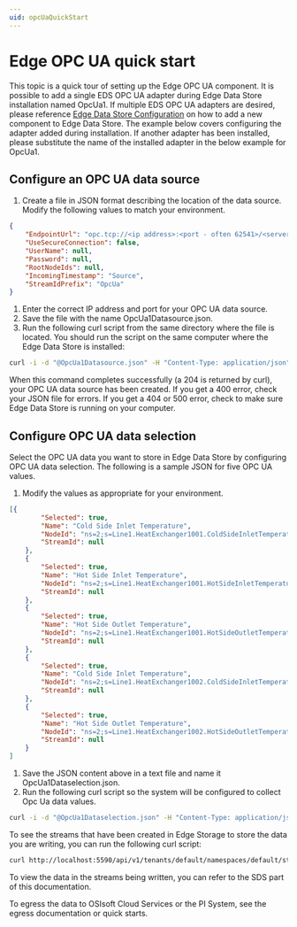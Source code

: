 ```yaml
---
uid: opcUaQuickStart
---
```


# Edge OPC UA quick start

This topic is a quick tour of setting up the Edge OPC UA component. It is possible to add a single EDS OPC UA adapter during Edge Data Store installation named OpcUa1. If multiple EDS OPC UA adapters are desired, please reference [Edge Data Store Configuration](xref:EdgeDataStoreConfiguration) on how to add a new component to Edge Data Store. The example below covers configuring the adapter added during installation. If another adapter has been installed, please substitute the name of the installed adapter in the below example for OpcUa1.

## Configure an OPC UA data source

1. Create a file in JSON format describing the location of the data source. Modify the following values to match your environment.

```json
{
    "EndpointUrl": "opc.tcp://<ip address>:<port - often 62541>/<server path>",
    "UseSecureConnection": false,
    "UserName": null,
    "Password": null,
    "RootNodeIds": null,
    "IncomingTimestamp": "Source",
    "StreamIdPrefix": "OpcUa"
}
```

1. Enter the correct IP address and port for your OPC UA data source.
1. Save the file with the name OpcUa1Datasource.json.
1. Run the following curl script from the same directory where the file is located. You should run the script on the same computer where the Edge Data Store is installed:

```bash
curl -i -d "@OpcUa1Datasource.json" -H "Content-Type: application/json" -X PUT http://localhost:5590/api/v1/configuration/OpcUa1/Datasource
```

When this command completes successfully (a 204 is returned by curl), your OPC UA data source has been created. If you get a 400 error, check your JSON file for errors. If you get a 404 or 500 error, check to make sure Edge Data Store is running on your computer.

## Configure OPC UA data selection

Select the OPC UA data you want to store in Edge Data Store by configuring OPC UA data selection. The following is a sample JSON for five OPC UA values.

1. Modify the values as appropriate for your environment.

```json
[{
        "Selected": true,
        "Name": "Cold Side Inlet Temperature",
        "NodeId": "ns=2;s=Line1.HeatExchanger1001.ColdSideInletTemperature",
        "StreamId": null
    },
    {
        "Selected": true,
        "Name": "Hot Side Inlet Temperature",
        "NodeId": "ns=2;s=Line1.HeatExchanger1001.HotSideInletTemperature",
        "StreamId": null
    },
    {
        "Selected": true,
        "Name": "Hot Side Outlet Temperature",
        "NodeId": "ns=2;s=Line1.HeatExchanger1001.HotSideOutletTemperature",
        "StreamId": null
    },
    {
        "Selected": true,
        "Name": "Cold Side Inlet Temperature",
        "NodeId": "ns=2;s=Line1.HeatExchanger1002.ColdSideInletTemperature",
        "StreamId": null
    },
    {
        "Selected": true,
        "Name": "Hot Side Outlet Temperature",
        "NodeId": "ns=2;s=Line1.HeatExchanger1002.HotSideOutletTemperature",
        "StreamId": null
    }
]
```

1. Save the JSON content above in a text file and name it OpcUa1Dataselection.json. 
1. Run the following curl script so the system will be configured to collect Opc Ua data values.

```bash
curl -i -d "@OpcUa1Dataselection.json" -H "Content-Type: application/json" -X PUT http://localhost:5590/api/v1/configuration/OpcUa1/Dataselection
```

To see the streams that have been created in Edge Storage to store the data you are writing, you can run the following curl script:

```bash
curl http://localhost:5590/api/v1/tenants/default/namespaces/default/streams/
```

To view the data in the streams being written, you can refer to the SDS part of this documentation.

To egress the data to OSIsoft Cloud Services or the PI System, see the egress documentation or quick starts.
